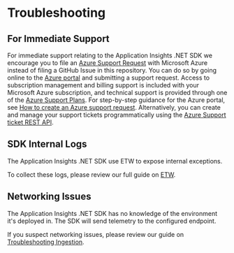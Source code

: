 # Troubleshooting

## For Immediate Support 

For immediate support relating to the Application Insights .NET SDK we encourage you to file an [Azure Support Request](https://docs.microsoft.com/azure/azure-portal/supportability/how-to-create-azure-support-request) with Microsoft Azure instead of filing a GitHub Issue in this repository. 
You can do so by going online to the [Azure portal](https://portal.azure.com/) and submitting a support request. Access to subscription management and billing support is included with your Microsoft Azure subscription, and technical support is provided through one of the [Azure Support Plans](https://azure.microsoft.com/support/plans/). For step-by-step guidance for the Azure portal, see [How to create an Azure support request](https://docs.microsoft.com/azure/azure-portal/supportability/how-to-create-azure-support-request). Alternatively, you can create and manage your support tickets programmatically using the [Azure Support ticket REST API](https://docs.microsoft.com/rest/api/support/).


## SDK Internal Logs

The Application Insights .NET SDK use ETW to expose internal exceptions.

To collect these logs, please review our full guide on [ETW](ETW).

## Networking Issues

The Application Insights .NET SDK has no knowledge of the environment it's deployed in.
The SDK will send telemetry to the configured endpoint. 

If you suspect networking issues, please review our guide on [Troubleshooting Ingestion](Ingestion).